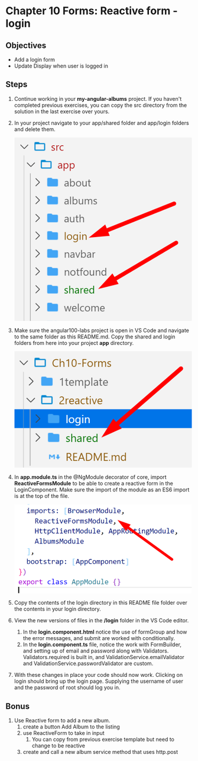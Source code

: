 # Chapter 10 Forms: Reactive form - login

## Objectives

- Add a login form
- Update Display when user is logged in

## Steps

1. Continue working in your **my-angular-albums** project. If you haven't completed previous exercises, you can copy the src directory from the solution in the last exercise over yours.

1. In your project navigate to your app/shared folder and app/login folders and delete them.

   ![](../screenshots/2-delete-shared-folder.png)

 
2. Make sure the angular100-labs project is open in VS Code and navigate to the same folder as this README.md. Copy the shared and login folders from here into your project **app** directory.

   ![](../screenshots/2-copy-shared-folder.png)


3. In **app.module.ts** in the @NgModule decorator of core, import **ReactiveFormsModule** to be able to create a reactive form in the LoginComponent. Make sure the import of the module as an ES6 import is at the top of the file.

   ![](../screenshots/2-import-reactive.png)

4. Copy the contents of the login directory in this README file folder over the contents in your login directory.
   
5. View the new versions of files in the **/login** folder in the VS Code editor. 
    1. In the **login.component.html** notice the use of formGroup and how the error messages, and submit are worked with conditionally.
    2. In the **login.component.ts** file, notice the work with FormBuilder, and setting up of email and password along with Validators. Validators.required is built in, and ValidationService.emailValidator and ValidationService.passwordValidator are custom. 

6.  With these changes in place your code should now work. Clicking on login should bring up the login page. Supplying the username of user and the password of root should log you in. 

## Bonus
1.  Use Reactive form to add a new album. 
    1.  create a button Add Album to the listing
    2.  use ReactiveForm to take in input
        1.  You can copy from previous exercise template but need to change to be reactive
    3.  create and call a new album service method that uses http.post
   